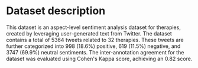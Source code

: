 # Dataset description

This dataset is an aspect-level sentiment analysis dataset for therapies, created by leveraging user-generated text from Twitter. The dataset contains a total of 5364 tweets related to 32 therapies. These tweets are further categorized into 998 (18.6%) positive, 619 (11.5%) negative, and 3747 (69.9%) neutral sentiments. The inter-annotation agreement for the dataset was evaluated using Cohen's Kappa score, achieving an 0.82 score.
